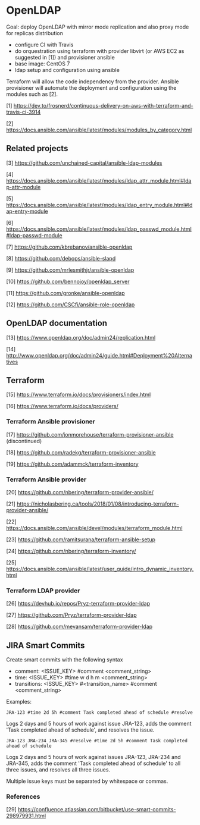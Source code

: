 # OpenLDAP

Goal: deploy OpenLDAP with mirror mode replication and also proxy mode for replicas distribution

- configure CI with Travis
- do orquestration using terraform with provider libvirt (or AWS EC2 as suggested in [1]) and provisioner ansible
- base image: CentOS 7
- ldap setup and configuration using ansible

Terraform will allow the code independency from the provider. Ansible provisioner will automate the deployment and configuration using the modules such as [2].

[1] https://dev.to/frosnerd/continuous-delivery-on-aws-with-terraform-and-travis-ci-3914

[2] https://docs.ansible.com/ansible/latest/modules/modules_by_category.html

## Related projects

[3] https://github.com/unchained-capital/ansible-ldap-modules

[4] https://docs.ansible.com/ansible/latest/modules/ldap_attr_module.html#ldap-attr-module

[5] https://docs.ansible.com/ansible/latest/modules/ldap_entry_module.html#ldap-entry-module

[6] https://docs.ansible.com/ansible/latest/modules/ldap_passwd_module.html#ldap-passwd-module

[7] https://github.com/kbrebanov/ansible-openldap

[8] https://github.com/debops/ansible-slapd

[9] https://github.com/mrlesmithjr/ansible-openldap

[10] https://github.com/bennojoy/openldap_server

[11] https://github.com/gronke/ansible-openldap

[12] https://github.com/CSCfi/ansible-role-openldap

## OpenLDAP documentation

[13] https://www.openldap.org/doc/admin24/replication.html

[14] http://www.openldap.org/doc/admin24/guide.html#Deployment%20Alternatives

## Terraform

[15] https://www.terraform.io/docs/provisioners/index.html

[16] https://www.terraform.io/docs/providers/

### Terraform Ansible provisioner

[17] https://github.com/jonmorehouse/terraform-provisioner-ansible (discontinued)

[18] https://github.com/radekg/terraform-provisioner-ansible

[19] https://github.com/adammck/terraform-inventory

### Terraform Ansible provider

[20] https://github.com/nbering/terraform-provider-ansible/

[21] https://nicholasbering.ca/tools/2018/01/08/introducing-terraform-provider-ansible/

[22] https://docs.ansible.com/ansible/devel/modules/terraform_module.html

[23] https://github.com/ramitsurana/terraform-ansible-setup

[24] https://github.com/nbering/terraform-inventory/

[25] https://docs.ansible.com/ansible/latest/user_guide/intro_dynamic_inventory.html

### Terraform LDAP provider

[26] https://devhub.io/repos/Pryz-terraform-provider-ldap

[27] https://github.com/Pryz/terraform-provider-ldap

[28] https://github.com/mevansam/terraform-provider-ldap

## JIRA Smart Commits

Create smart  commits with the following syntax

- comment: <ignored text> <ISSUE_KEY> <ignored text> #comment <comment_string>
- time: <ignored text> <ISSUE_KEY> <ignored text> #time <value>w <value>d <value>h <value>m <comment_string>
- transitions: <ignored text> <ISSUE_KEY> <ignored text> #<transition_name> #comment <comment_string>
 
 Examples:

`JRA-123 #time 2d 5h #comment Task completed ahead of schedule #resolve`

Logs 2 days and 5 hours of work against issue JRA-123, adds the comment 'Task completed ahead of schedule', 
and resolves the issue.

`JRA-123 JRA-234 JRA-345 #resolve #time 2d 5h #comment Task completed ahead of schedule`

Logs 2 days and 5 hours of work against issues JRA-123, JRA-234 and JRA-345, adds the comment 
'Task completed ahead of schedule' to all three issues, and resolves all three issues.

Multiple issue keys must be separated by whitespace or commas.

### References

[29] https://confluence.atlassian.com/bitbucket/use-smart-commits-298979931.html
